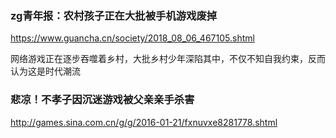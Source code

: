 ### zg青年报：农村孩子正在大批被手机游戏废掉
https://www.guancha.cn/society/2018_08_06_467105.shtml

网络游戏正在逐步吞噬着乡村，大批乡村少年深陷其中，不仅不知自我约束，反而认为这是时代潮流

### 悲凉！不孝子因沉迷游戏被父亲亲手杀害
http://games.sina.com.cn/g/g/2016-01-21/fxnuvxe8281778.shtml
